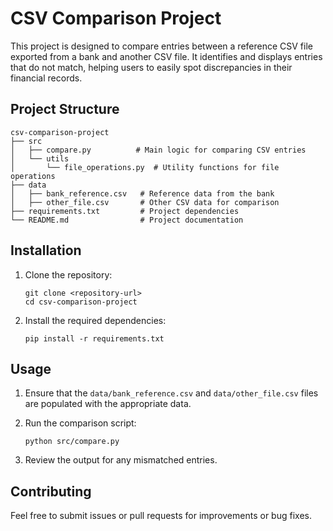 # CSV Comparison Project

This project is designed to compare entries between a reference CSV file exported from a bank and another CSV file. It identifies and displays entries that do not match, helping users to easily spot discrepancies in their financial records.

## Project Structure

```
csv-comparison-project
├── src
│   ├── compare.py          # Main logic for comparing CSV entries
│   └── utils
│       └── file_operations.py  # Utility functions for file operations
├── data
│   ├── bank_reference.csv   # Reference data from the bank
│   ├── other_file.csv       # Other CSV data for comparison
├── requirements.txt         # Project dependencies
└── README.md                # Project documentation
```

## Installation

1. Clone the repository:
   ```
   git clone <repository-url>
   cd csv-comparison-project
   ```

2. Install the required dependencies:
   ```
   pip install -r requirements.txt
   ```

## Usage

1. Ensure that the `data/bank_reference.csv` and `data/other_file.csv` files are populated with the appropriate data.
2. Run the comparison script:
   ```
   python src/compare.py
   ```

3. Review the output for any mismatched entries.

## Contributing

Feel free to submit issues or pull requests for improvements or bug fixes.